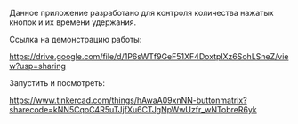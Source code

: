 Данное приложение разработано для контроля количества нажатых кнопок и их времени удержания.

Cсылка на демонстрацию работы:

https://drive.google.com/file/d/1P6sWTf9GeF51XF4DoxtplXz6SohLSneZ/view?usp=sharing

Запустить и посмотреть:

https://www.tinkercad.com/things/hAwaA09xnNN-buttonmatrix?sharecode=kNN5CqoC4R5uTJjfXu6CTJgNpWwUzfr_wNTobreR6yk
